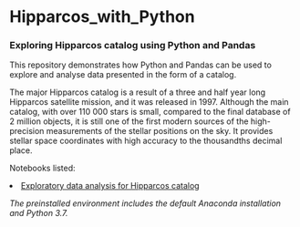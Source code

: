 # Hipparcos_with_Python
### Exploring Hipparcos catalog using Python and Pandas 

This repository demonstrates how Python and Pandas can be used to explore and analyse data presented in the form of a catalog. 

The major Hipparcos catalog is a result of a three and half year long Hipparcos satellite mission, and it was released in 1997. Although the main catalog, with over 110 000 stars is small, compared to the final database of 2 million objects, it is still one of the first modern sources of the high-precision measurements of the stellar positions on the sky. It provides stellar space coordinates with high accuracy to the thousandths decimal place.

Notebooks listed:

<li> <a  href="https://github.com/lilianasku/Hipparcos-with-Python/blob/master/notebooks/Exploring-Hipparcos-With-Python.ipynb"> Exploratory data analysis for Hipparcos catalog </a>



<i>The preinstalled environment includes the default Anaconda installation and Python 3.7. </i>
